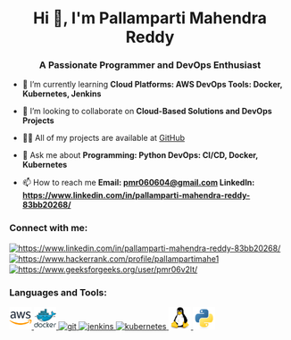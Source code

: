 <h1 align="center">Hi 👋, I'm Pallamparti Mahendra Reddy</h1>
<h3 align="center">A Passionate Programmer and DevOps Enthusiast</h3>

- 🌱 I’m currently learning **Cloud Platforms: AWS
                              DevOps Tools: Docker, Kubernetes, Jenkins**

- 👯 I’m looking to collaborate on **Cloud-Based Solutions and DevOps Projects**

- 👨‍💻 All of my projects are available at [GitHub](https://github.com/mahendra-6604)

- 💬 Ask me about **Programming: Python
                    DevOps: CI/CD, Docker, Kubernetes**

- 📫 How to reach me **Email: pmr060604@gmail.com
                       LinkedIn: https://www.linkedin.com/in/pallamparti-mahendra-reddy-83bb20268/**

<h3 align="left">Connect with me:</h3>
<p align="left">
<a href="https://linkedin.com/in/https://www.linkedin.com/in/pallamparti-mahendra-reddy-83bb20268/" target="blank"><img align="center" src="https://raw.githubusercontent.com/rahuldkjain/github-profile-readme-generator/master/src/images/icons/Social/linked-in-alt.svg" alt="https://www.linkedin.com/in/pallamparti-mahendra-reddy-83bb20268/" height="30" width="40" /></a>
<a href="https://www.hackerrank.com/https://www.hackerrank.com/profile/pallampartimahe1" target="blank"><img align="center" src="https://raw.githubusercontent.com/rahuldkjain/github-profile-readme-generator/master/src/images/icons/Social/hackerrank.svg" alt="https://www.hackerrank.com/profile/pallampartimahe1" height="30" width="40" /></a>
<a href="https://auth.geeksforgeeks.org/user/https://www.geeksforgeeks.org/user/pmr06v2lt/" target="blank"><img align="center" src="https://raw.githubusercontent.com/rahuldkjain/github-profile-readme-generator/master/src/images/icons/Social/geeks-for-geeks.svg" alt="https://www.geeksforgeeks.org/user/pmr06v2lt/" height="30" width="40" /></a>
</p>

<h3 align="left">Languages and Tools:</h3>
<p align="left"> <a href="https://aws.amazon.com" target="_blank" rel="noreferrer"> <img src="https://raw.githubusercontent.com/devicons/devicon/master/icons/amazonwebservices/amazonwebservices-original-wordmark.svg" alt="aws" width="40" height="40"/> </a> <a href="https://www.docker.com/" target="_blank" rel="noreferrer"> <img src="https://raw.githubusercontent.com/devicons/devicon/master/icons/docker/docker-original-wordmark.svg" alt="docker" width="40" height="40"/> </a> <a href="https://git-scm.com/" target="_blank" rel="noreferrer"> <img src="https://www.vectorlogo.zone/logos/git-scm/git-scm-icon.svg" alt="git" width="40" height="40"/> </a> <a href="https://www.jenkins.io" target="_blank" rel="noreferrer"> <img src="https://www.vectorlogo.zone/logos/jenkins/jenkins-icon.svg" alt="jenkins" width="40" height="40"/> </a> <a href="https://kubernetes.io" target="_blank" rel="noreferrer"> <img src="https://www.vectorlogo.zone/logos/kubernetes/kubernetes-icon.svg" alt="kubernetes" width="40" height="40"/> </a> <a href="https://www.linux.org/" target="_blank" rel="noreferrer"> <img src="https://raw.githubusercontent.com/devicons/devicon/master/icons/linux/linux-original.svg" alt="linux" width="40" height="40"/> </a> <a href="https://www.python.org" target="_blank" rel="noreferrer"> <img src="https://raw.githubusercontent.com/devicons/devicon/master/icons/python/python-original.svg" alt="python" width="40" height="40"/> </a> </p>
